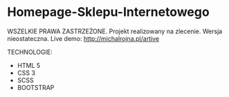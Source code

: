 # Homepage-Sklepu-Internetowego
WSZELKIE PRAWA ZASTRZEŻONE. Projekt realizowany na zlecenie.
Wersja nieostateczna.
Live demo: http://michalrojna.pl/artive

TECHNOLOGIE:
- HTML 5
- CSS 3
- SCSS
- BOOTSTRAP

